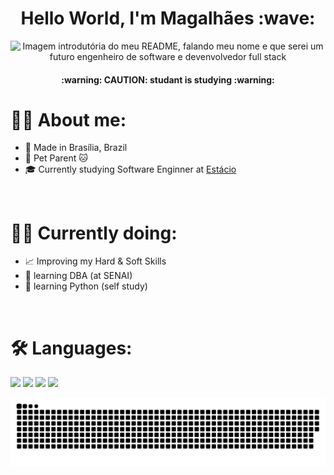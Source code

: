 <h1 align="center">Hello World, I'm Magalhães :wave:</h1>

<div align="center">
  <img src="https://user-images.githubusercontent.com/107576199/200138804-0be21a2d-73e3-4899-b6d8-101ed373258e.jpg" alt="Imagem introdutória do meu README, falando meu nome e que serei um futuro engenheiro de software e devenvolvedor full stack" width="850px">
</div>

<h4 align="center"> :warning: CAUTION: studant is studying :warning: </h4>

# :man_technologist: About me:
- 📌 Made in Brasília, Brazil
- 🐶 Pet Parent 🐱
- 🎓 Currently studying Software Enginner at <a href="https://estacio.br" target="_blank">Estácio</a>
</br>

# 👨‍🎓 Currently doing:
- 📈 Improving my Hard & Soft Skills
- 💾 learning DBA (at SENAI)
- 🐍 learning Python (self study)
</br>

# 🛠 Languages:
<div display="flex">
  <img src="https://cdn.jsdelivr.net/gh/devicons/devicon/icons/html5/html5-original.svg" width="50px"/>
  <img src="https://cdn.jsdelivr.net/gh/devicons/devicon/icons/css3/css3-original.svg" width="50px"/>
  <img src="https://cdn.jsdelivr.net/gh/devicons/devicon/icons/javascript/javascript-original.svg" width="50px"/>
  <img src="https://cdn.jsdelivr.net/gh/devicons/devicon/icons/python/python-original.svg" width="50px"/>
</div>

![snake gif](https://github.com/dropeMag/dropeMag/blob/output/github-contribution-grid-snake.svg)

